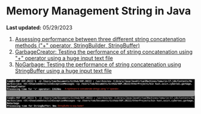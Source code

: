 # Memory Management String in Java

<b>Last updated:</b> 05/29/2023

 1. [Assessing performance between three different string concatenation methods ("+" operator, StringBuilder, StringBuffer)](ConcatenationInLoops.java)
 2. [GarbageCreator: Testing the performance of string concatenation using "+" operator using a huge input text file](GarbageCreator.java)
 3. [NoGarbage: Testing the performance of string concatenation using StringBuffer using a huge input text file](NoGarbage.java)

![GarbageCreator vs NoGarbage](garbage.vs.nogarbage.png "GarbageCreator vs NoGarbage performance")